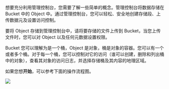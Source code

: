 

想要充分利用管理控制台，您需要了解一些简单的概念。管理控制台将数据存储在 Bucket 中的 Object 中。通过管理控制台，您可以轻松、安全地创建存储段、上传数据元及设置访问控制。

要将 Object 存储到管理控制台中，请将要存储的文件上传到 Bucket，当您上传文件时，您可以对 Object 以及任何元数据设置权限。

Bucket 您可以理解为是一个桶，Object 是对象，桶是对象的容器。您可以有一个或者多个桶。对于每一个桶，您可以控制对它的访问（谁可以创建，删除和列出桶中的对象），查看其对象的访问日志，并选择存储桶及其内容的地理区域。

如果您想**开始**，可以参考下面的操作流程图。

![](//mc.qcloudimg.com/static/img/9d0f230cf9ba1de913d75df2cda1bb60/image.png)


